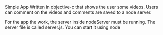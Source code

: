 Simple App Written in objective-c that shows the user some videos. Users can comment on the videos and comments are saved to a node server.

For the app the work, the server inside nodeServer must be running. The server file is called server.js. You can start it using node